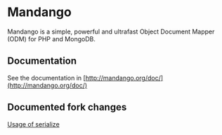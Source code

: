 # Mandango

Mandango is a simple, powerful and ultrafast Object Document Mapper (ODM) for PHP and MongoDB.

## Documentation

See the documentation in [http://mandango.org/doc/](http://mandango.org/doc/)

## Documented fork changes

[Usage of serialize](https://github.com/yunait/mandango/wiki/Usage-of-serialize)
